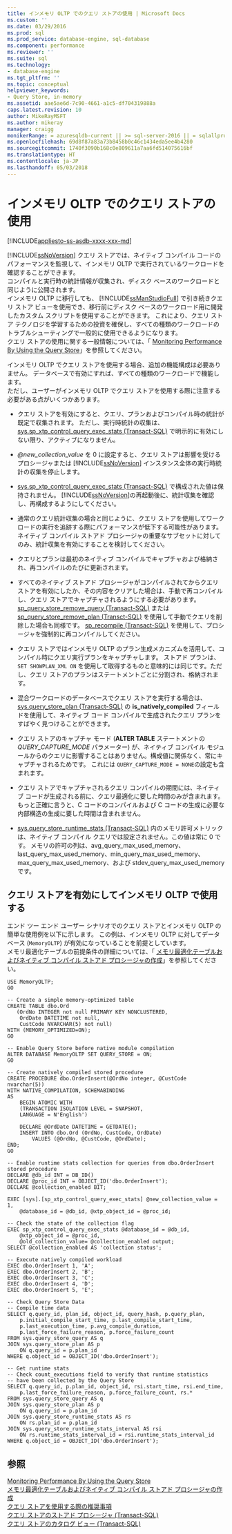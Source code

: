 ```yaml
---
title: インメモリ OLTP でのクエリ ストアの使用 | Microsoft Docs
ms.custom: ''
ms.date: 03/29/2016
ms.prod: sql
ms.prod_service: database-engine, sql-database
ms.component: performance
ms.reviewer: ''
ms.suite: sql
ms.technology:
- database-engine
ms.tgt_pltfrm: ''
ms.topic: conceptual
helpviewer_keywords:
- Query Store, in-memory
ms.assetid: aae5ae6d-7c90-4661-a1c5-df704319888a
caps.latest.revision: 10
author: MikeRayMSFT
ms.author: mikeray
manager: craigg
monikerRange: = azuresqldb-current || >= sql-server-2016 || = sqlallproducts-allversions
ms.openlocfilehash: 69d8f87a83a73b8458b0c46c1434eda5ee4b4280
ms.sourcegitcommit: 1740f3090b168c0e809611a7aa6fd514075616bf
ms.translationtype: HT
ms.contentlocale: ja-JP
ms.lasthandoff: 05/03/2018
---
```

# <a name="using-the-query-store-with-in-memory-oltp"></a>インメモリ OLTP でのクエリ ストアの使用
[!INCLUDE[appliesto-ss-asdb-xxxx-xxx-md](../../includes/appliesto-ss-asdb-xxxx-xxx-md.md)]

  [!INCLUDE[ssNoVersion](../../includes/ssnoversion-md.md)] クエリ ストアでは、ネイティブ コンパイル コードのパフォーマンスを監視して、インメモリ OLTP で実行されているワークロードを確認することができます。  
コンパイルと実行時の統計情報が収集され、ディスク ベースのワークロードと同じように公開されます。   
インメモリ OLTP に移行しても、 [!INCLUDE[ssManStudioFull](../../includes/ssmanstudiofull-md.md)] で引き続きクエリ ストア ビューを使用でき、移行前にディスク ベースのワークロード用に開発したカスタム スクリプトを使用することができます。 これにより、クエリ ストア テクノロジを学習するための投資を確保し、すべての種類のワークロードのトラブルシューティングで一般的に使用できるようになります。  
クエリ ストアの使用に関する一般情報については、「 [Monitoring Performance By Using the Query Store](../../relational-databases/performance/monitoring-performance-by-using-the-query-store.md)」を参照してください。  
  
 インメモリ OLTP でクエリ ストアを使用する場合、追加の機能構成は必要ありません。 データベースで有効にすれば、すべての種類のワークロードで機能します。   
ただし、ユーザーがインメモリ OLTP でクエリ ストアを使用する際に注意する必要がある点がいくつかあります。  
  
-   クエリ ストアを有効にすると、クエリ、プランおよびコンパイル時の統計が既定で収集されます。 ただし、実行時統計の収集は、[sys.sp_xtp_control_query_exec_stats &#40;Transact-SQL&#41;](../../relational-databases/system-stored-procedures/sys-sp-xtp-control-query-exec-stats-transact-sql.md) で明示的に有効にしない限り、アクティブになりません。  
  
-   *@new_collection_value* を 0 に設定すると、クエリ ストアは影響を受けるプロシージャまたは [!INCLUDE[ssNoVersion](../../includes/ssnoversion-md.md)] インスタンス全体の実行時統計の収集を停止します。  
  
-   [sys.sp_xtp_control_query_exec_stats &#40;Transact-SQL&#41;](../../relational-databases/system-stored-procedures/sys-sp-xtp-control-query-exec-stats-transact-sql.md) で構成された値は保持されません。 [!INCLUDE[ssNoVersion](../../includes/ssnoversion-md.md)]の再起動後に、統計収集を確認し、再構成するようにしてください。  
  
-   通常のクエリ統計収集の場合と同じように、クエリ ストアを使用してワークロードの実行を追跡する際にパフォーマンスが低下する可能性があります。 ネイティブ コンパイル ストアド プロシージャの重要なサブセットに対してのみ、統計収集を有効にすることを検討してください。  
  
-   クエリとプランは最初のネイティブ コンパイルでキャプチャおよび格納され、再コンパイルのたびに更新されます。  
  
-   すべてのネイティブ ストアド プロシージャがコンパイルされてからクエリ ストアを有効にしたか、その内容をクリアした場合は、手動で再コンパイルし、クエリ ストアでキャプチャされるようにする必要があります。 [sp_query_store_remove_query &#40;Transact-SQL&#41;](../../relational-databases/system-stored-procedures/sp-query-store-remove-query-transact-sql.md) または [sp_query_store_remove_plan &#40;Transct-SQL&#41;](../../relational-databases/system-stored-procedures/sp-query-store-remove-plan-transct-sql.md) を使用して手動でクエリを削除した場合も同様です。 [sp_recompile &#40;Transact-SQL&#41;](../../relational-databases/system-stored-procedures/sp-recompile-transact-sql.md) を使用して、プロシージャを強制的に再コンパイルしてください。  
  
-   クエリ ストアではインメモリ OLTP のプラン生成メカニズムを活用して、コンパイル時にクエリ実行プランをキャプチャします。 ストアド プランは、 `SET SHOWPLAN_XML ON` を使用して取得するものと意味的には同じです。ただし、クエリ ストアのプランはステートメントごとに分割され、格納されます。  
    
-   混合ワークロードのデータベースでクエリ ストアを実行する場合は、[sys.query_store_plan &#40;Transact-SQL&#41;](../../relational-databases/system-catalog-views/sys-query-store-plan-transact-sql.md) の **is_natively_compiled** フィールドを使用して、ネイティブ コード コンパイルで生成されたクエリ プランをすばやく見つけることができます。  
  
-   クエリ ストアのキャプチャ モード (**ALTER TABLE** ステートメントの *QUERY_CAPTURE_MODE* パラメーター) が、ネイティブ コンパイル モジュールからのクエリに影響することはありません。構成値に関係なく、常にキャプチャされるためです。 これには `QUERY_CAPTURE_MODE = NONE`の設定も含まれます。  
  
-   クエリ ストアでキャプチャされるクエリ コンパイルの期間には、ネイティブ コードが生成される前に、クエリ最適化に要した時間のみが含まれます。 もっと正確に言うと、C コードのコンパイルおよび C コードの生成に必要な内部構造の生成に要した時間は含まれません。  
  
-   [sys.query_store_runtime_stats &#40;Transact-SQL&#41;](../../relational-databases/system-catalog-views/sys-query-store-runtime-stats-transact-sql.md) 内のメモリ許可メトリックは、ネイティブ コンパイル クエリでは設定されません。この値は常に 0 です。 メモリの許可の列は、avg_query_max_used_memory、last_query_max_used_memory、min_query_max_used_memory、max_query_max_used_memory、および stdev_query_max_used_memory です。  
  
## <a name="enabling-and-using-query-store-with-in-memory-oltp"></a>クエリ ストアを有効にしてインメモリ OLTP で使用する  
 エンド ツー エンド ユーザー シナリオでのクエリ ストアとインメモリ OLTP の簡単な使用例を以下に示します。 この例は、インメモリ OLTP に対してデータベース (`MemoryOLTP`) が有効になっていることを前提としています。  
    メモリ最適化テーブルの前提条件の詳細については、「 [メモリ最適化テーブルおよびネイティブ コンパイル ストアド プロシージャの作成](../../relational-databases/in-memory-oltp/creating-a-memory-optimized-table-and-a-natively-compiled-stored-procedure.md)」を参照してください。  
  
```  
USE MemoryOLTP;  
GO  
  
-- Create a simple memory-optimized table   
CREATE TABLE dbo.Ord  
   (OrdNo INTEGER not null PRIMARY KEY NONCLUSTERED,   
    OrdDate DATETIME not null,   
    CustCode NVARCHAR(5) not null)   
WITH (MEMORY_OPTIMIZED=ON);  
GO  
  
-- Enable Query Store before native module compilation  
ALTER DATABASE MemoryOLTP SET QUERY_STORE = ON;  
GO  
  
-- Create natively compiled stored procedure  
CREATE PROCEDURE dbo.OrderInsert(@OrdNo integer, @CustCode nvarchar(5))  
WITH NATIVE_COMPILATION, SCHEMABINDING  
AS   
    BEGIN ATOMIC WITH  
    (TRANSACTION ISOLATION LEVEL = SNAPSHOT,  
    LANGUAGE = N'English')  
  
    DECLARE @OrdDate DATETIME = GETDATE();  
    INSERT INTO dbo.Ord (OrdNo, CustCode, OrdDate)   
        VALUES (@OrdNo, @CustCode, @OrdDate);  
END;  
GO  
  
-- Enable runtime stats collection for queries from dbo.OrderInsert stored procedure  
DECLARE @db_id INT = DB_ID()  
DECLARE @proc_id INT = OBJECT_ID('dbo.OrderInsert');  
DECLARE @collection_enabled BIT;  
  
EXEC [sys].[sp_xtp_control_query_exec_stats] @new_collection_value = 1,   
    @database_id = @db_id, @xtp_object_id = @proc_id;  
  
-- Check the state of the collection flag  
EXEC sp_xtp_control_query_exec_stats @database_id = @db_id,   
    @xtp_object_id = @proc_id,   
    @old_collection_value= @collection_enabled output;  
SELECT @collection_enabled AS 'collection status';  
  
-- Execute natively compiled workload  
EXEC dbo.OrderInsert 1, 'A';  
EXEC dbo.OrderInsert 2, 'B';  
EXEC dbo.OrderInsert 3, 'C';  
EXEC dbo.OrderInsert 4, 'D';  
EXEC dbo.OrderInsert 5, 'E';  
  
-- Check Query Store Data  
-- Compile time data  
SELECT q.query_id, plan_id, object_id, query_hash, p.query_plan,  
    p.initial_compile_start_time, p.last_compile_start_time,   
    p.last_execution_time, p.avg_compile_duration,  
    p.last_force_failure_reason, p.force_failure_count  
FROM sys.query_store_query AS q  
JOIN sys.query_store_plan AS p   
    ON q.query_id = p.plan_id  
WHERE q.object_id = OBJECT_ID('dbo.OrderInsert');  
  
-- Get runtime stats  
-- Check count_executions field to verify that runtime statistics   
-- have been collected by the Query Store  
SELECT q.query_id, p.plan_id, object_id, rsi.start_time, rsi.end_time,    
    p.last_force_failure_reason, p.force_failure_count, rs.*  
FROM sys.query_store_query AS q  
JOIN sys.query_store_plan AS p   
    ON q.query_id = p.plan_id  
JOIN sys.query_store_runtime_stats AS rs   
    ON rs.plan_id = p.plan_id  
JOIN sys.query_store_runtime_stats_interval AS rsi   
    ON rs.runtime_stats_interval_id = rsi.runtime_stats_interval_id  
WHERE q.object_id = OBJECT_ID('dbo.OrderInsert');  
```  
  
## <a name="see-also"></a>参照  
 [Monitoring Performance By Using the Query Store](../../relational-databases/performance/monitoring-performance-by-using-the-query-store.md)   
 [メモリ最適化テーブルおよびネイティブ コンパイル ストアド プロシージャの作成](../../relational-databases/in-memory-oltp/creating-a-memory-optimized-table-and-a-natively-compiled-stored-procedure.md)   
 [クエリ ストアを使用する際の推奨事項](../../relational-databases/performance/best-practice-with-the-query-store.md)   
 [クエリ ストアのストアド プロシージャ &#40;Transact-SQL&#41;](../../relational-databases/system-stored-procedures/query-store-stored-procedures-transact-sql.md)   
 [クエリ ストアのカタログ ビュー &#40;Transact-SQL&#41;](../../relational-databases/system-catalog-views/query-store-catalog-views-transact-sql.md)  
  
  
